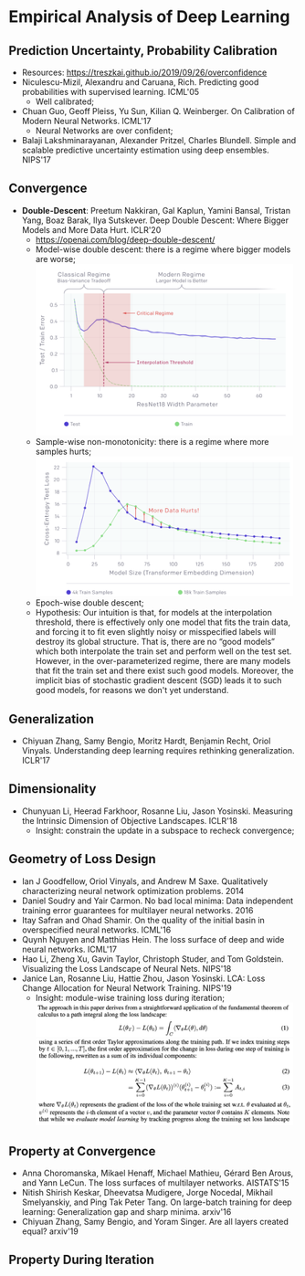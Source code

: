 # Empirical Analysis of Deep Learning

## Prediction Uncertainty, Probability Calibration
- Resources: https://treszkai.github.io/2019/09/26/overconfidence
- Niculescu-Mizil, Alexandru and Caruana, Rich. Predicting good probabilities with supervised learning. ICML'05
	- Well calibrated;
- Chuan Guo, Geoff Pleiss, Yu Sun, Kilian Q. Weinberger. On Calibration of Modern Neural Networks. ICML'17
	- Neural Networks are over confident;
- Balaji Lakshminarayanan, Alexander Pritzel, Charles Blundell. Simple and scalable predictive uncertainty estimation using deep ensembles. NIPS'17

## Convergence
- **Double-Descent**: Preetum Nakkiran, Gal Kaplun, Yamini Bansal, Tristan Yang, Boaz Barak, Ilya Sutskever. Deep Double Descent: Where Bigger Models and More Data Hurt. ICLR'20
	- https://openai.com/blog/deep-double-descent/
	- Model-wise double descent: there is a regime where bigger models are worse;
		<img src="/DL/images/empirical/double-descent-1.png" alt="drawing" width="450"/>
	- Sample-wise non-monotonicity: there is a regime where more samples hurts;
		<img src="/DL/images/empirical/double-descent-2.png" alt="drawing" width="450"/>
	- Epoch-wise double descent;
	- Hypothesis: Our intuition is that, for models at the interpolation threshold, there is effectively only one model that fits the train data, and forcing it to fit even slightly noisy or misspecified labels will destroy its global structure. That is, there are no “good models” which both interpolate the train set and perform well on the test set. However, in the over-parameterized regime, there are many models that fit the train set and there exist such good models. Moreover, the implicit bias of stochastic gradient descent (SGD) leads it to such good models, for reasons we don't yet understand.

## Generalization
- Chiyuan Zhang, Samy Bengio, Moritz Hardt, Benjamin Recht, Oriol Vinyals. Understanding deep learning requires rethinking generalization. ICLR'17

## Dimensionality
- Chunyuan Li, Heerad Farkhoor, Rosanne Liu, Jason Yosinski. Measuring the Intrinsic Dimension of Objective Landscapes. ICLR'18
	- Insight: constrain the update in a subspace to recheck convergence;

## Geometry of Loss Design
- Ian J Goodfellow, Oriol Vinyals, and Andrew M Saxe. Qualitatively characterizing neural network optimization problems. 2014
- Daniel Soudry and Yair Carmon. No bad local minima: Data independent training error guarantees for multilayer neural networks. 2016
- Itay Safran and Ohad Shamir. On the quality of the initial basin in overspecified neural networks. ICML'16
- Quynh Nguyen and Matthias Hein. The loss surface of deep and wide neural networks. ICML'17
- Hao Li, Zheng Xu, Gavin Taylor, Christoph Studer, and Tom Goldstein. Visualizing the Loss Landscape of Neural Nets. NIPS'18
- Janice Lan, Rosanne Liu, Hattie Zhou, Jason Yosinski. LCA: Loss Change Allocation for Neural Network Training. NIPS'19
	- Insight: module-wise training loss during iteration;
		<img src="/DL/images/empirical/lca-1.png" alt="drawing" width="450"/>\
		<img src="/DL/images/empirical/lca-2.png" alt="drawing" width="450"/>

## Property at Convergence
- Anna Choromanska, Mikael Henaff, Michael Mathieu, Gérard Ben Arous, and Yann LeCun. The loss surfaces of multilayer networks. AISTATS'15
- Nitish Shirish Keskar, Dheevatsa Mudigere, Jorge Nocedal, Mikhail Smelyanskiy, and Ping Tak Peter Tang. On large-batch training for deep learning: Generalization gap and sharp minima. arxiv'16
- Chiyuan Zhang, Samy Bengio, and Yoram Singer. Are all layers created equal? arxiv'19

## Property During Iteration